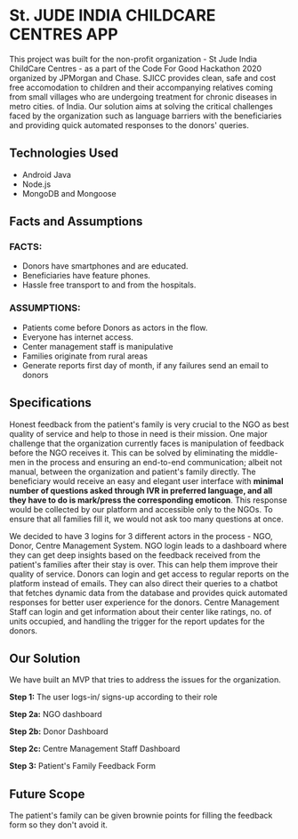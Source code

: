 # St. JUDE INDIA CHILDCARE CENTRES APP

This project was built for the non-profit organization - St Jude India ChildCare Centres - as a part of the Code For Good Hackathon 2020 organized by JPMorgan and Chase. SJICC provides clean, safe and cost free accomodation to children and their accompanying relatives coming from small villages who are undergoing treatment for chronic diseases in metro cities. of India. Our solution aims at solving the critical challenges faced by the organization such as language barriers with the beneficiaries and providing quick automated responses to the donors' queries. 

## Technologies Used
* Android Java
* Node.js
* MongoDB and Mongoose

## Facts and Assumptions
### FACTS:

* Donors have smartphones and are educated.
* Beneficiaries have feature phones.
* Hassle free transport to and from the hospitals.

### ASSUMPTIONS:

* Patients come before Donors as actors in the flow.
* Everyone has internet access.
* Center management staff is manipulative
* Families originate from rural areas
* Generate reports first day of month, if any failures send an email to donors

## Specifications

Honest feedback from the patient's family is very crucial to the NGO as best quality of service and help to those in need is their mission. One major challenge that the organization currently faces is manipulation of feedback before the NGO receives it. This can be solved by eliminating the middle-men in the process and ensuring an end-to-end communication; albeit not manual, between the organization and patient's family directly. The beneficiary would receive an easy and elegant user interface with **minimal number of questions asked through IVR in preferred language, and all they have to do is mark/press the corresponding emoticon**. This response would be collected by our platform and accessible only to the NGOs. To ensure that all families fill it, we would not ask too many questions at once.

We decided to have 3 logins for 3 different actors in the process - NGO, Donor, Centre Management System.
NGO login leads to a dashboard where they can get deep insights based on the feedback received from the patient's families after their stay is over. This can help them improve their quality of service.
Donors can login and get access to regular reports on the platform instead of emails. They can also direct their queries to a chatbot that fetches dynamic data from the database and provides quick automated responses for better user experience for the donors.
Centre Management Staff can login and get information about their center like ratings, no. of units occupied, and handling the trigger for the report updates for the donors.


## Our Solution 

We have built an MVP that tries to address the issues for the organization.

**Step 1:** The user logs-in/ signs-up according to their role

**Step 2a:** NGO dashboard

**Step 2b:** Donor Dashboard

**Step 2c:** Centre Management Staff Dashboard

**Step 3:** Patient's Family Feedback Form


## Future Scope

The patient's family can be given brownie points for filling the feedback form so they don't avoid it.







